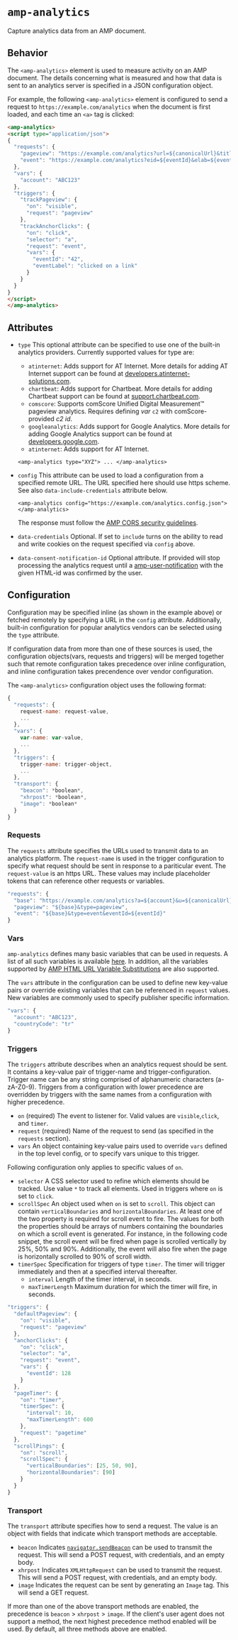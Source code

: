 <!---
Copyright 2015 The AMP HTML Authors. All Rights Reserved.

Licensed under the Apache License, Version 2.0 (the "License");
you may not use this file except in compliance with the License.
You may obtain a copy of the License at

      http://www.apache.org/licenses/LICENSE-2.0

Unless required by applicable law or agreed to in writing, software
distributed under the License is distributed on an "AS-IS" BASIS,
WITHOUT WARRANTIES OR CONDITIONS OF ANY KIND, either express or implied.
See the License for the specific language governing permissions and
limitations under the License.
-->

# <a name="amp-analytics"></a>`amp-analytics`

Capture analytics data from an AMP document.

## <a name="behavior"></a>Behavior

The `<amp-analytics>` element is used to measure activity on an AMP document. The details concerning what is measured and how
that data is sent to an analytics server is specified in a JSON configuration object.

For example, the following `<amp-analytics>` element is configured to send a request to `https://example.com/analytics`
when the document is first loaded, and each time an `<a>` tag is clicked:

```html
<amp-analytics>
<script type="application/json">
{
  "requests": {
    "pageview": "https://example.com/analytics?url=${canonicalUrl}&title=${title}&acct=${account}",
    "event": "https://example.com/analytics?eid=${eventId}&elab=${eventLabel}&acct=${account}"
  },
  "vars": {
    "account": "ABC123"
  },
  "triggers": {
    "trackPageview": {
      "on": "visible",
      "request": "pageview"
    },
    "trackAnchorClicks": {
      "on": "click",
      "selector": "a",
      "request": "event",
      "vars": {
        "eventId": "42",
        "eventLabel": "clicked on a link"
      }
    }
  }
}
</script>
</amp-analytics>
```

## <a name="attributes"></a>Attributes

  - `type` This optional attribute can be specified to use one of the built-in analytics providers. Currently supported values for type are:
    - `atinternet`: Adds support for AT Internet. More details for adding AT Internet support can be found at 
            [developers.atinternet-solutions.com](http://developers.atinternet-solutions.com/javascript-en/advanced-features-javascript-en/accelerated-mobile-pages-amp-javascript-en/).
    - `chartbeat`: Adds support for Chartbeat. More details for adding Chartbeat support can be found at [support.chartbeat.com](http://support.chartbeat.com/docs/).
    - `comscore`: Supports comScore Unified Digital Measurement™ pageview analytics. Requires defining *var* `c2` with comScore-provided *c2 id*.
    - `googleanalytics`: Adds support for Google Analytics. More details for adding Google Analytics support can be found at [developers.google.com](https://developers.google.com/analytics/devguides/collection/amp-analytics/).
    - `atinternet`: Adds support for AT Internet.

    ```
    <amp-analytics type="XYZ"> ... </amp-analytics>
    ```

  - `config` This attribute can be used to load a configuration from a specified remote URL. The URL specified here should use https scheme. See also `data-include-credentials` attribute below.

    ```
    <amp-analytics config="https://example.com/analytics.config.json"></amp-analytics>
    ```
    The response must follow the [AMP CORS security guidelines](../../spec/amp-cors-requests.md).
  - `data-credentials` Optional. If set to `include` turns on the ability to read and write cookies on the request specified via `config` above.
  - `data-consent-notification-id` Optional attribute. If provided will stop
    processing the analytics request until a [amp-user-notification](../../extensions/amp-user-notification/amp-user-notification.md) with
    the given HTML-id was confirmed by the user.

## Configuration

Configuration may be specified inline (as shown in the example above) or fetched remotely by specifying a URL in the
`config` attribute. Additionally, built-in configuration for popular analytics vendors can be selected using
the `type` attribute.

If configuration data from more than one of these sources is used, the configuration objects(vars, requests and triggers) will
be merged together such that remote configuration takes precedence over inline configuration, and inline configuration
takes precendence over vendor configuration.

The `<amp-analytics>` configuration object uses the following format:

```javascript
{
  "requests": {
    request-name: request-value,
    ...
  },
  "vars": {
    var-name: var-value,
    ...
  },
  "triggers": {
    trigger-name: trigger-object,
    ...
  },
  "transport": {
    "beacon": *boolean*,
    "xhrpost": *boolean*,
    "image": *boolean*
  }
}
```
### Requests
The `requests` attribute specifies the URLs used to transmit data to an analytics platform. The `request-name` is used
in the trigger configuration to specify what request should be sent in response to a pariticular event. The `request-value`
is an https URL. These values may include placeholder tokens that can reference other requests or variables.

```javascript
"requests": {
  "base": "https://example.com/analytics?a=${account}&u=${canonicalUrl}&t=${title}",
  "pageview": "${base}&type=pageview",
  "event": "${base}&type=event&eventId=${eventId}"
}
```

### Vars
`amp-analytics` defines many basic variables that can be used in requests. A list of all such variables is available [here](./analytics-vars.md). In addition, all the variables supported by [AMP HTML URL Variable Substitutions](../../spec/amp-var-substitutions.md) are also supported.

The `vars` attribute in the configuration can be used to define new key-value pairs or override existing variables that can be referenced in `request` values. New variables are commonly used to specify publisher specific information.

```javascript
"vars": {
  "account": "ABC123",
  "countryCode": "tr"
}
```

### Triggers
The `triggers` attribute describes when an analytics request should be sent. It contains a key-value pair of trigger-name and
 trigger-configuration. Trigger name can be any string comprised of alphanumeric characters (a-zA-Z0-9). Triggers from a
 configuration with lower precedence are overridden by triggers with the same names from a configuration with higher precedence.

  - `on` (required) The event to listener for. Valid values are `visible`,`click`, and `timer`.
  - `request` (required) Name of the request to send (as specified in the `requests` section).
  - `vars` An object containing key-value pairs used to override `vars` defined in the top level config, or to specify
    vars unique to this trigger.

Following configuration only applies to specific values of `on`.
  - `selector` A CSS selector used to refine which elements should be tracked. Use value `*` to track all elements. Used in triggers where `on` is set to `click`.
  - `scrollSpec` An object used when `on` is set to `scroll`. This object can contain `verticalBoundaries` and `horizontalBoundaries`. At least one of the two property is required for scroll event to fire. The values for both the properties should be arrays of numbers containing the boundaries on which a scroll event is generated. For instance, in the following code snippet, the scroll event will be fired when page is scrolled vertically by 25%, 50% and 90%. Additionally, the event will also fire when the page is horizontally scrolled to 90% of scroll width.
  - `timerSpec` Specification for triggers of type `timer`. The timer will trigger immediately and then at a specified interval thereafter.
    - `interval` Length of the timer interval, in seconds.
    - `maxTimerLength` Maximum duration for which the timer will fire, in seconds.

```javascript
"triggers": {
  "defaultPageview": {
    "on": "visible",
    "request": "pageview"
  },
  "anchorClicks": {
    "on": "click",
    "selector": "a",
    "request": "event",
    "vars": {
      "eventId": 128
    }
  },
  "pageTimer": {
    "on": "timer",
    "timerSpec": {
      "interval": 10,
      "maxTimerLength": 600
    },
    "request": "pagetime"
  },
  "scrollPings": {
    "on": "scroll",
    "scrollSpec": {
      "verticalBoundaries": [25, 50, 90],
      "horizontalBoundaries": [90]
    }
  }
}
```

### Transport
The `transport` attribute specifies how to send a request. The value is an object with fields that
indicate which transport methods are acceptable.

  - `beacon` Indicates [`navigator.sendBeacon`](https://developer.mozilla.org/en-US/docs/Web/API/Navigator/sendBeacon)
     can be used to transmit the request. This will send a POST request, with credentials, and an empty body.
  - `xhrpost` Indicates `XMLHttpRequest` can be used to transmit the request. This will send a POST
     request, with credentials, and an empty body.
  - `image` Indicates the request can be sent by generating an `Image` tag. This will send a GET request.

If more than one of the above transport methods are enabled, the precedence is `beacon` > `xhrpost` > `image`.
If the client's user agent does not support a method, the next highest precedence method enabled will be used.
By default, all three methods above are enabled.

